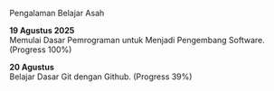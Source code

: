 Pengalaman Belajar Asah

**19 Agustus 2025**<br>
Memulai Dasar Pemrograman untuk Menjadi Pengembang Software. (Progress 100%)

**20 Agustus**<br>
Belajar Dasar Git dengan Github. (Progress 39%)

